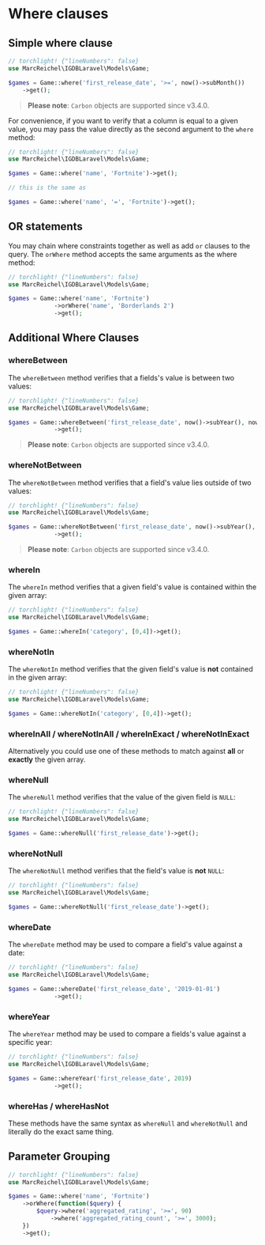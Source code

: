 # Where clauses

## Simple where clause

```php
// torchlight! {"lineNumbers": false}
use MarcReichel\IGDBLaravel\Models\Game;

$games = Game::where('first_release_date', '>=', now()->subMonth())
    ->get();
```

> **Please note**: `Carbon` objects are supported since v3.4.0.

For convenience, if you want to verify that a column is equal to a given value, you may pass the value directly as the
second argument to the `where` method:

```php
// torchlight! {"lineNumbers": false}
use MarcReichel\IGDBLaravel\Models\Game;

$games = Game::where('name', 'Fortnite')->get();

// this is the same as

$games = Game::where('name', '=', 'Fortnite')->get();
```

## OR statements

You may chain where constraints together as well as add `or` clauses to the query. The `orWhere` method accepts the same
arguments as the where method:

```php
// torchlight! {"lineNumbers": false}
use MarcReichel\IGDBLaravel\Models\Game;

$games = Game::where('name', 'Fortnite')
             ->orWhere('name', 'Borderlands 2')
             ->get();
```

## Additional Where Clauses

### whereBetween

The `whereBetween` method verifies that a fields's value is between two values:

```php
// torchlight! {"lineNumbers": false}
use MarcReichel\IGDBLaravel\Models\Game;

$games = Game::whereBetween('first_release_date', now()->subYear(), now())
             ->get();
```

> **Please note**: `Carbon` objects are supported since v3.4.0.

### whereNotBetween

The `whereNotBetween` method verifies that a field's value lies outside of two
values:

```php
// torchlight! {"lineNumbers": false}
use MarcReichel\IGDBLaravel\Models\Game;

$games = Game::whereNotBetween('first_release_date', now()->subYear(), now())
             ->get();
```

> **Please note**: `Carbon` objects are supported since v3.4.0.

### whereIn

The `whereIn` method verifies that a given field's value is contained within the
given array:

```php
// torchlight! {"lineNumbers": false}
use MarcReichel\IGDBLaravel\Models\Game;

$games = Game::whereIn('category', [0,4])->get();
```

### whereNotIn

The `whereNotIn` method verifies that the given field's value is **not**
contained in the given array:

```php
// torchlight! {"lineNumbers": false}
use MarcReichel\IGDBLaravel\Models\Game;

$games = Game::whereNotIn('category', [0,4])->get();
```

### whereInAll / whereNotInAll / whereInExact / whereNotInExact

Alternatively you could use one of these methods to match against **all** or **exactly** the given array.

### whereNull

The `whereNull` method verifies that the value of the given field is `NULL`:

```php
// torchlight! {"lineNumbers": false}
use MarcReichel\IGDBLaravel\Models\Game;

$games = Game::whereNull('first_release_date')->get();
```

### whereNotNull

The `whereNotNull` method verifies that the field's value is **not** `NULL`:

```php
// torchlight! {"lineNumbers": false}
use MarcReichel\IGDBLaravel\Models\Game;

$games = Game::whereNotNull('first_release_date')->get();
```

### whereDate

The `whereDate` method may be used to compare a field's value against a date:

```php
// torchlight! {"lineNumbers": false}
use MarcReichel\IGDBLaravel\Models\Game;

$games = Game::whereDate('first_release_date', '2019-01-01')
             ->get();
```

### whereYear

The `whereYear` method may be used to compare a fields's value against a specific
year:

```php
// torchlight! {"lineNumbers": false}
use MarcReichel\IGDBLaravel\Models\Game;

$games = Game::whereYear('first_release_date', 2019)
             ->get();
```

### whereHas / whereHasNot

These methods have the same syntax as `whereNull` and `whereNotNull` and literally
do the exact same thing.

## Parameter Grouping

```php
// torchlight! {"lineNumbers": false}
use MarcReichel\IGDBLaravel\Models\Game;

$games = Game::where('name', 'Fortnite')
    ->orWhere(function($query) {
        $query->where('aggregated_rating', '>=', 90)
            ->where('aggregated_rating_count', '>=', 3000);
    })
    ->get();
```
